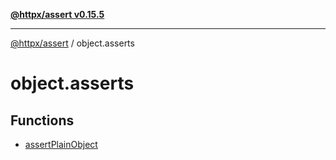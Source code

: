 [**@httpx/assert v0.15.5**](../README.md)

***

[@httpx/assert](../README.md) / object.asserts

# object.asserts

## Functions

- [assertPlainObject](functions/assertPlainObject.md)
